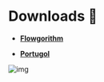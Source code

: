 # Downloads :link:

- [**Flowgorithm**](https://www.flowgorithm.org)

- [**Portugol**](https://github.com/UNIVALI-LITE/Portugol-Studio/releases/)



![img](https://media.tenor.com/images/430cd5bdc21071364fc88d5963484e4c/tenor.gif)